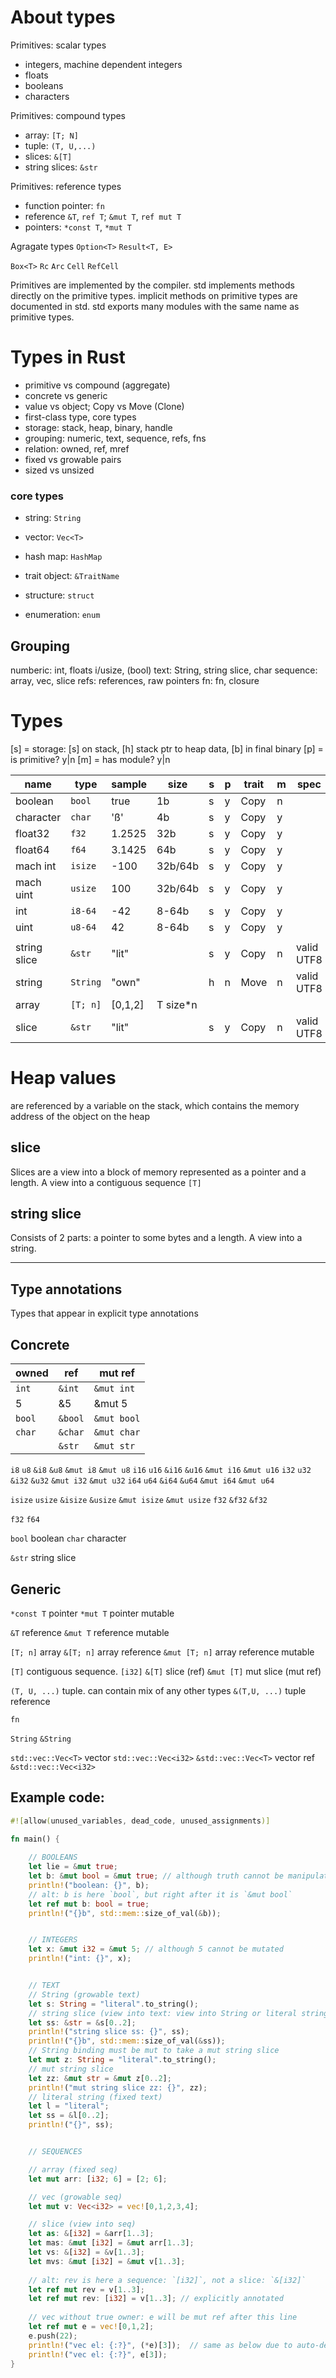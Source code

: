 # About types


Primitives: scalar types
- integers, machine dependent integers
- floats
- booleans
- characters

Primitives: compound types
- array: `[T; N]`
- tuple: `(T, U,...)`
- slices: `&[T]`
- string slices: `&str`

Primitives: reference types
- function pointer: `fn`
- reference `&T`, `ref T`; `&mut T`, `ref mut T`
- pointers: `*const T`, `*mut T`

Agragate types
`Option<T>`
`Result<T, E>`

`Box<T>`
`Rc`
`Arc`
`Cell`
`RefCell`


Primitives are implemented by the compiler.
std implements methods directly on the primitive types.
implicit methods on primitive types are documented in std.
std exports many modules with the same name as primitive types.


# Types in Rust

- primitive vs compound (aggregate)
- concrete vs generic
- value vs object; Copy vs Move (Clone)
- first-class type, core types
- storage: stack, heap, binary, handle
- grouping: numeric, text, sequence, refs, fns
- relation: owned, ref, mref
- fixed vs growable pairs
- sized vs unsized

### core types
- string: `String`
- vector: `Vec<T>`
- hash map: `HashMap`

- trait object: `&TraitName`
- structure: `struct`
- enumeration: `enum`

## Grouping
numberic: int, floats i/usize, (bool)
text: String, string slice, char
sequence: array, vec, slice
refs: references, raw pointers
fn: fn, closure

# Types
[s] = storage: [s] on stack, [h] stack ptr to heap data, [b] in final binary
[p] = is primitive? y|n
[m] = has module? y|n


name         | type          | sample | size    |s|p| trait|m| spec
-------------|---------------|--------|---------|-|-|------|-|-------
boolean      | `bool`        | true   |      1b |s|y| Copy |n|
character    | `char`        | 'ß'    |      4b |s|y| Copy |y|
float32      | `f32`         | 1.2525 |     32b |s|y| Copy |y|
float64      | `f64`         | 3.1425 |     64b |s|y| Copy |y|
mach int     | `isize`       | -100   | 32b/64b |s|y| Copy |y|
mach uint    | `usize`       | 100    | 32b/64b |s|y| Copy |y|
int          | `i8-64`       | -42    |   8-64b |s|y| Copy |y|
uint         | `u8-64`       | 42     |   8-64b |s|y| Copy |y|
             |               |        |         | | |      | |
string slice | `&str`        | "lit"  |         |s|y| Copy |n| valid UTF8
string       | `String`      | "own"  |         |h|n| Move |n| valid UTF8
array        | `[T; n]`      | [0,1,2]|T size*n | | |      | |
slice        | `&str`        | "lit"  |         |s|y| Copy |n| valid UTF8




# Heap values
are referenced by a variable on the stack, which
contains the memory address of the object on the heap

## slice
Slices are a view into a block of memory represented as a pointer and a length.
A view into a contiguous sequence `[T]`

## string slice
Consists of 2 parts: a pointer to some bytes and a length.
A view into a string.





---

## Type annotations
Types that appear in explicit type annotations

## Concrete

owned     | ref         | mut ref
----------|-------------|------------
`int`     | `&int`      | `&mut int`
5         | &5          | &mut 5
`bool`    | `&bool`     | `&mut bool`
`char`    | `&char`     | `&mut char`
          | `&str`      | `&mut str`



`i8`   `u8`     `&i8`   `&u8`     `&mut i8`   `&mut u8`
`i16`  `u16`    `&i16`  `&u16`    `&mut i16`  `&mut u16`
`i32`  `u32`    `&i32`  `&u32`    `&mut i32`  `&mut u32`
`i64`  `u64`    `&i64`  `&u64`    `&mut i64`  `&mut u64`

`isize` `usize`  `&isize` `&usize`  `&mut isize` `&mut usize`
`f32`            `&f32`              `&f32`

`f32`
`f64`

`bool` boolean
`char` character

`&str` string slice


## Generic

`*const T`      pointer
`*mut T`        pointer mutable

`&T`            reference
`&mut T`        reference mutable

`[T; n]`        array
`&[T; n]`       array reference
`&mut [T; n]`   array reference mutable

`[T]`           contiguous sequence. `[i32]`
`&[T]`          slice (ref)
`&mut [T]`      mut slice (mut ref)

`(T, U, ...)`   tuple. can contain mix of any other types
`&(T,U, ...)`   tuple reference

`fn`

`String`
`&String`

`std::vec::Vec<T>`  vector     `std::vec::Vec<i32>`
`&std::vec::Vec<T>` vector ref `&std::vec::Vec<i32>`





## Example code:

```rust
#![allow(unused_variables, dead_code, unused_assignments)]

fn main() {
    
    // BOOLEANS
    let lie = &mut true;
    let b: &mut bool = &mut true; // although truth cannot be manipulated!?
    println!("boolean: {}", b);
    // alt: b is here `bool`, but right after it is `&mut bool`
    let ref mut b: bool = true;
    println!("{}b", std::mem::size_of_val(&b));


    // INTEGERS
    let x: &mut i32 = &mut 5; // although 5 cannot be mutated
    println!("int: {}", x);


    // TEXT
    // String (growable text)
    let s: String = "literal".to_string();
    // string slice (view into text: view into String or literal string)
    let ss: &str = &s[0..2];
    println!("string slice ss: {}", ss);
    println!("{}b", std::mem::size_of_val(&ss));
    // String binding must be mut to take a mut string slice
    let mut z: String = "literal".to_string();
    // mut string slice
    let zz: &mut str = &mut z[0..2];
    println!("mut string slice zz: {}", zz);
    // literal string (fixed text)
    let l = "literal";
    let ss = &l[0..2];
    println!("{}", ss);


    // SEQUENCES

    // array (fixed seq)
    let mut arr: [i32; 6] = [2; 6];

    // vec (growable seq)
    let mut v: Vec<i32> = vec![0,1,2,3,4];

    // slice (view into seq)
    let as: &[i32] = &arr[1..3];
    let mas: &mut [i32] = &mut arr[1..3];
    let vs: &[i32] = &v[1..3];
    let mvs: &mut [i32] = &mut v[1..3];
    
    // alt: rev is here a sequence: `[i32]`, not a slice: `&[i32]`
    let ref mut rev = v[1..3];
    let ref mut rev: [i32] = v[1..3]; // explicitly annotated
    
    // vec without true owner: e will be mut ref after this line
    let ref mut e = vec![0,1,2];
    e.push(22);
    println!("vec el: {:?}", (*e)[3]);  // same as below due to auto-deref
    println!("vec el: {:?}", e[3]);
}
```
